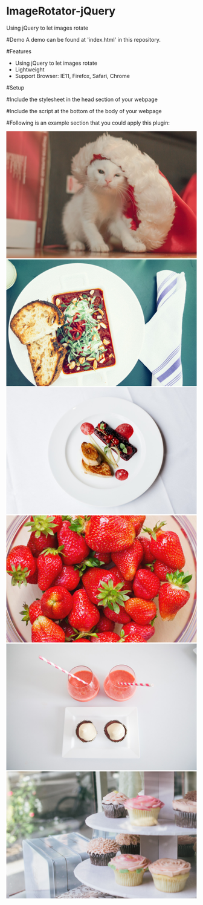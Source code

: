 # ImageRotator-jQuery
Using jQuery to let images rotate 

#Demo
A demo can be found at 'index.html' in this repository.

#Features
- Using jQuery to let images rotate 
- Lightweight
- Support Browser: IE11, Firefox, Safari, Chrome

#Setup

#Include the stylesheet in the head section of your webpage
    <link href="css/styles.css" rel="stylesheet" type="text/css" />
    <link rel="stylesheet" href="css/font-awesome.css" type="text/css">
    <link href="css/bootstrap.min.css" rel="stylesheet" type="text/css" />  

#Include the script at the bottom of the body of your webpage
    <script type="text/javascript" src="js/jquery-2.1.4.js"></script>
    <script type="text/javascript" src="js/scripts.js"></script>
    
#Following is an example section that you could apply this plugin:
    <div class="slideshow col-md-12 col-sm-12 col-xs-12 align-center content padding-0">
        <div class="current"><img src="img/image1.jpg" class="image col-md-12 col-sm-12 col-xs-12 padding-0" /></div>
        <div><img src="img/image2.jpg" class="image col-md-12 col-sm-12 col-xs-12 padding-0" /></div>
        <div><img src="img/image3.jpg" class="image col-md-12 col-sm-12 col-xs-12 padding-0" /></div>
        <div><img src="img/image4.jpg" class="image col-md-12 col-sm-12 col-xs-12 padding-0" /></div>
        <div><img src="img/image5.jpg" class="image col-md-12 col-sm-12 col-xs-12 padding-0" /></div>
        <div><img src="img/image6.jpg" class="image col-md-12 col-sm-12 col-xs-12 padding-0" /></div>
    </div>  






